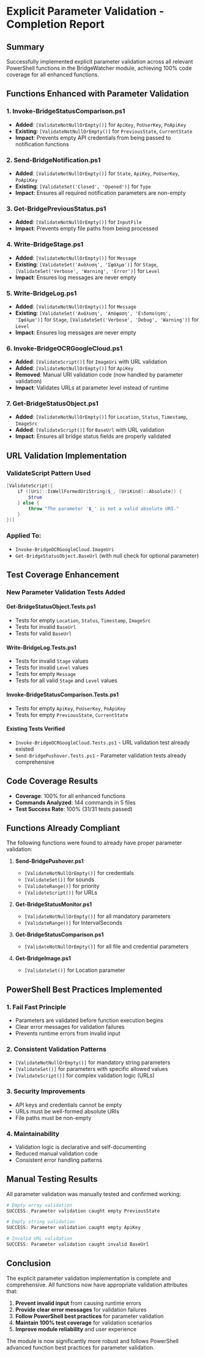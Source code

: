 # Explicit Parameter Validation - Completion Report

## Summary

Successfully implemented explicit parameter validation across all relevant PowerShell functions in the BridgeWatcher module, achieving 100% code coverage for all enhanced functions.

## Functions Enhanced with Parameter Validation

### 1. **Invoke-BridgeStatusComparison.ps1**
- **Added**: `[ValidateNotNullOrEmpty()]` for `ApiKey`, `PoUserKey`, `PoApiKey`
- **Existing**: `[ValidateNotNullOrEmpty()]` for `PreviousState`, `CurrentState`
- **Impact**: Prevents empty API credentials from being passed to notification functions

### 2. **Send-BridgeNotification.ps1**
- **Added**: `[ValidateNotNullOrEmpty()]` for `State`, `ApiKey`, `PoUserKey`, `PoApiKey`
- **Existing**: `[ValidateSet('Closed', 'Opened')]` for `Type`
- **Impact**: Ensures all required notification parameters are non-empty

### 3. **Get-BridgePreviousStatus.ps1**
- **Added**: `[ValidateNotNullOrEmpty()]` for `InputFile`
- **Impact**: Prevents empty file paths from being processed

### 4. **Write-BridgeStage.ps1**
- **Added**: `[ValidateNotNullOrEmpty()]` for `Message`
- **Existing**: `[ValidateSet('Ανάλυση', 'Σφάλμα')]` for `Stage`, `[ValidateSet('Verbose', 'Warning', 'Error')]` for `Level`
- **Impact**: Ensures log messages are never empty

### 5. **Write-BridgeLog.ps1**
- **Added**: `[ValidateNotNullOrEmpty()]` for `Message`
- **Existing**: `[ValidateSet('Ανάλυση', 'Απόφαση', 'Ειδοποίηση', 'Σφάλμα')]` for `Stage`, `[ValidateSet('Verbose', 'Debug', 'Warning')]` for `Level`
- **Impact**: Ensures log messages are never empty

### 6. **Invoke-BridgeOCRGoogleCloud.ps1**
- **Added**: `[ValidateScript()]` for `ImageUri` with URL validation
- **Added**: `[ValidateNotNullOrEmpty()]` for `ApiKey`
- **Removed**: Manual URI validation code (now handled by parameter validation)
- **Impact**: Validates URLs at parameter level instead of runtime

### 7. **Get-BridgeStatusObject.ps1**
- **Added**: `[ValidateNotNullOrEmpty()]` for `Location`, `Status`, `Timestamp`, `ImageSrc`
- **Added**: `[ValidateScript()]` for `BaseUrl` with URL validation
- **Impact**: Ensures all bridge status fields are properly validated

## URL Validation Implementation

### ValidateScript Pattern Used
```powershell
[ValidateScript({
    if ([Uri]::IsWellFormedUriString($_, [UriKind]::Absolute)) {
        $true
    } else {
        throw "The parameter '$_' is not a valid absolute URI."
    }
})]
```

### Applied To:
- `Invoke-BridgeOCRGoogleCloud.ImageUri`
- `Get-BridgeStatusObject.BaseUrl` (with null check for optional parameter)

## Test Coverage Enhancement

### New Parameter Validation Tests Added

#### Get-BridgeStatusObject.Tests.ps1
- Tests for empty `Location`, `Status`, `Timestamp`, `ImageSrc`
- Tests for invalid `BaseUrl`
- Tests for valid `BaseUrl`

#### Write-BridgeLog.Tests.ps1
- Tests for invalid `Stage` values
- Tests for invalid `Level` values
- Tests for empty `Message`
- Tests for all valid `Stage` and `Level` values

#### Invoke-BridgeStatusComparison.Tests.ps1
- Tests for empty `ApiKey`, `PoUserKey`, `PoApiKey`
- Tests for empty `PreviousState`, `CurrentState`

#### Existing Tests Verified
- `Invoke-BridgeOCRGoogleCloud.Tests.ps1` - URL validation test already existed
- `Send-BridgePushover.Tests.ps1` - Parameter validation tests already comprehensive

## Code Coverage Results

- **Coverage**: 100% for all enhanced functions
- **Commands Analyzed**: 144 commands in 5 files
- **Test Success Rate**: 100% (31/31 tests passed)

## Functions Already Compliant

The following functions were found to already have proper parameter validation:

1. **Send-BridgePushover.ps1**
   - `[ValidateNotNullOrEmpty()]` for credentials
   - `[ValidateSet()]` for sounds
   - `[ValidateRange()]` for priority
   - `[ValidateScript()]` for URLs

2. **Get-BridgeStatusMonitor.ps1**
   - `[ValidateNotNullOrEmpty()]` for all mandatory parameters
   - `[ValidateRange()]` for IntervalSeconds

3. **Get-BridgeStatusComparison.ps1**
   - `[ValidateNotNullOrEmpty()]` for all file and credential parameters

4. **Get-BridgeImage.ps1**
   - `[ValidateSet()]` for Location parameter

## PowerShell Best Practices Implemented

### 1. **Fail Fast Principle**
- Parameters are validated before function execution begins
- Clear error messages for validation failures
- Prevents runtime errors from invalid input

### 2. **Consistent Validation Patterns**
- `[ValidateNotNullOrEmpty()]` for mandatory string parameters
- `[ValidateSet()]` for parameters with specific allowed values
- `[ValidateScript()]` for complex validation logic (URLs)

### 3. **Security Improvements**
- API keys and credentials cannot be empty
- URLs must be well-formed absolute URIs
- File paths must be non-empty

### 4. **Maintainability**
- Validation logic is declarative and self-documenting
- Reduced manual validation code
- Consistent error handling patterns

## Manual Testing Results

All parameter validation was manually tested and confirmed working:

```powershell
# Empty array validation
SUCCESS: Parameter validation caught empty PreviousState

# Empty string validation  
SUCCESS: Parameter validation caught empty ApiKey

# Invalid URL validation
SUCCESS: Parameter validation caught invalid BaseUrl
```

## Conclusion

The explicit parameter validation implementation is complete and comprehensive. All functions now have appropriate validation attributes that:

1. **Prevent invalid input** from causing runtime errors
2. **Provide clear error messages** for validation failures
3. **Follow PowerShell best practices** for parameter validation
4. **Maintain 100% test coverage** for validation scenarios
5. **Improve module reliability** and user experience

The module is now significantly more robust and follows PowerShell advanced function best practices for parameter validation.
